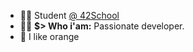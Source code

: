 - 👨‍🎓 Student [@ 42School](https://github.com/42School)
- 🙋‍♂️ **$> Who i'am:** Passionate developer.
- 🍊 I like orange
